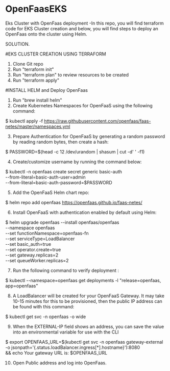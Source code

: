 # OpenFaasEKS
Eks Cluster with OpenFaas deployment
-In this repo, you will find terraform code for EKS Cluster creation and below, you will find steps to deploy an OpenFaas onto the cluster using Helm.


SOLUTION.

#EKS CLUSTER CREATION USING TERRAFORM
1) Clone Git repo 
2) Run "terraform init"
3) Run "terraform plan" to review resources to be created 
4) Run "terraform apply"

#INSTALL HELM and Deploy OpenFaas 

1) Run "brew install helm"
2) Create Kubernetes Namespaces for OpenFaaS using the following command:

$ kubectl apply -f https://raw.githubusercontent.com/openfaas/faas-netes/master/namespaces.yml

3) Prepare Authentication for OpenFaaS by generating a random password by reading random bytes, then create a hash:

 $ PASSWORD=$(head -c 12 /dev/urandom | shasum | cut -d' ' -f1)

4) Create/customize username by running the command below:

$ kubectl -n openfaas create secret generic basic-auth \
  --from-literal=basic-auth-user=admin \
  --from-literal=basic-auth-password=$PASSWORD

5) Add the OpenFaaS Helm chart repo: 

  $ helm repo add openfaas https://openfaas.github.io/faas-netes/

6) Install OpenFaaS with authentication enabled by default using Helm:

 $ helm upgrade openfaas --install openfaas/openfaas \
    --namespace openfaas  \
    --set functionNamespace=openfaas-fn \
    --set serviceType=LoadBalancer \
    --set basic_auth=true \
    --set operator.create=true \
    --set gateway.replicas=2 \
    --set queueWorker.replicas=2

7) Run the following command to verify deployment :

 $ kubectl --namespace=openfaas get deployments -l "release=openfaas, app=openfaas"


8) A LoadBalancer will be created for your OpenFaaS Gateway. It may take 10-15 minutes for this to be provisioned, then the public IP address can be found with this command:

  $ kubectl get svc -n openfaas -o wide

9) When the EXTERNAL-IP field shows an address, you can save the value into an environmental variable for use with the CLI 

  $ export OPENFAAS_URL=$(kubectl get svc -n openfaas gateway-external -o  jsonpath='{.status.loadBalancer.ingress[*].hostname}'):8080  \
    && echo Your gateway URL is: $OPENFAAS_URL

10) Open Public address and log into OpenFaas.


